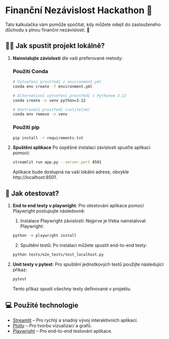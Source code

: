 # Finanční Nezávislost Hackathon 🎉

Tato kalkulačka vám pomůže spočítat, kdy můžete odejít do zaslouženého důchodu s plnou finanční nezávislostí. 🌟

## 🏃‍♂️ Jak spustit projekt lokálně?

1. **Nainstalujte závislosti** dle vaší preferované metody:

   ### Použití Conda
   ```bash
   # Vytvoření prostředí z environment.yml
   conda env create -f environment.yml

   # Alternativní vytvoření prostředí s Pythonem 3.12
   conda create -n venv python=3.12

   # Odstranění prostředí (volitelné)
   conda env remove -n venv
   ```
   ### Použití pip
    ```bash
    pip install -r requirements.txt
    ```
2. **Spuštění aplikace**
    Po úspěšné instalaci závislostí spusťte aplikaci pomocí:
    ```bash
    streamlit run app.py --server.port 8501
    ```
    Aplikace bude dostupná na vaší lokální adrese, obvykle http://localhost:8501.

## 🧪 Jak otestovat?
1. **End to end testy v playwright**:
Pro otestování aplikace pomocí Playwright postupujte následovně:

    1. Instalace Playwright závislostí:
    Nejprve je třeba nainstalovat Playwright:
    ```bash
    python -m playwright install
    ```
    2. Spuštění testů:
    Po instalaci můžete spustit end-to-end testy:
    ```bash
    python tests/e2e_tests/test_localhost.py
    ```

1. **Unit testy v pytest**:
    Pro spuštění jednotkových testů použijte následující příkaz:
    ```bash
    pytest
    ```
    Tento příkaz spustí všechny testy definované v projektu.

## 💻 Použité technologie
- [Streamlit](https://streamlit.io/) – Pro rychlý a snadný vývoj interaktivních aplikací.
- [Plotly](https://plotly.com/) – Pro tvorbu vizualizací a grafů.
- [Playwright](https://playwright.dev/) – Pro end-to-end testování aplikace.